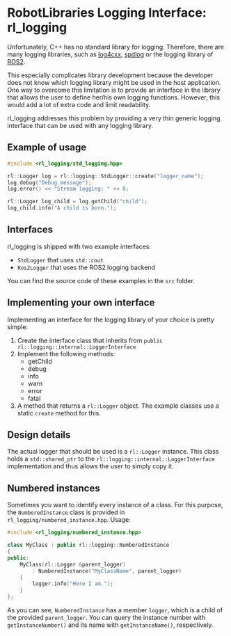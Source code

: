 # RobotLibraries Logging Interface: rl_logging

Unfortunately, C++ has no standard library for logging. Therefore, there are many logging libraries, such as [log4cxx](https://logging.apache.org/log4cxx), [spdlog](https://github.com/gabime/spdlog) or the logging library of [ROS2](https://index.ros.org/doc/ros2/).

This especially complicates library development because the developer does not know which logging library might be used in the host application. One way to overcome this limitation is to provide an interface in the library that allows the user to define her/his own logging functions. However, this would add a lot of extra code and limit readability.

rl_logging addresses this problem by providing a very thin generic logging interface that can be used with any logging library.

## Example of usage

```c++
#include <rl_logging/std_logging.hpp>

rl::Logger log = rl::logging::StdLogger::create("logger_name");
log.debug("Debug message");
log.error() << "Stream logging: " << 8;

rl::Logger log_child = log.getChild("child");
log_child.info("A child is born.");
```

## Interfaces

rl_logging is shipped with two example interfaces:

- `StdLogger` that uses `std::cout`
- `Ros2Logger` that uses the ROS2 logging backend

You can find the source code of these examples in the `src` folder.

## Implementing your own interface

Implementing an interface for the logging library of your choice is pretty simple:

1. Create the interface class that inherits from `public rl::logging::internal::LoggerInterface`
2. Implement the following methods:
      - getChild
      - debug
      - info
      - warn
      - error
      - fatal
3. A method that returns a `rl::Logger` object. The example classes use a static `create` method for this.

## Design details

The actual logger that should be used is a `rl::Logger` instance. This class holds a `std::shared_ptr` to the `rl::logging::internal::LoggerInterface` implementation and thus allows the user to simply copy it.

## Numbered instances

Sometimes you want to identify every instance of a class. For this purpose, the `NumberedInstance` class is provided in `rl_logging/numbered_instance.hpp`. Usage:

```c++
#include <rl_logging/numbered_instance.hpp>

class MyClass : public rl::logging::NumberedInstance
{
public:
    MyClass(rl::Logger &parent_logger)
        : NumberedInstance("MyClassName", parent_logger)
    {
        logger.info("Here I am.");
    }
};
```

As you can see, `NumberedInstance` has a member `logger`, which is a child of the provided `parent_logger`. You can query the instance number with `getInstanceNumber()` and its name with `getInstanceName()`, respectively.

